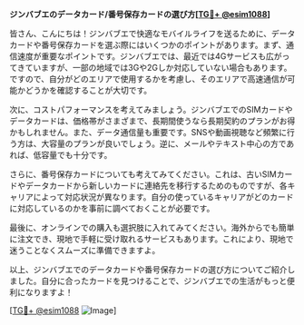 **ジンバブエのデータカード/番号保存カードの選び方[[TG💪+ @esim1088](https://t.me/s/esim1088)]**

皆さん、こんにちは！ジンバブエで快適なモバイルライフを送るために、データカードや番号保存カードを選ぶ際にはいくつかのポイントがあります。まず、通信速度が重要なポイントです。ジンバブエでは、最近では4Gサービスも広がってきていますが、一部の地域では3Gや2Gしか対応していない場合もあります。ですので、自分がどのエリアで使用するかを考慮し、そのエリアで高速通信が可能かどうかを確認することが大切です。

次に、コストパフォーマンスを考えてみましょう。ジンバブエでのSIMカードやデータカードは、価格帯がさまざまで、長期間使うなら長期契約のプランがお得かもしれません。また、データ通信量も重要です。SNSや動画視聴など頻繁に行う方は、大容量のプランが良いでしょう。逆に、メールやテキスト中心の方であれば、低容量でも十分です。

さらに、番号保存カードについても考えてみてください。これは、古いSIMカードやデータカードから新しいカードに連絡先を移行するためのものですが、各キャリアによって対応状況が異なります。自分の使っているキャリアがどのカードに対応しているのかを事前に調べておくことが必要です。

最後に、オンラインでの購入も選択肢に入れてみてください。海外からでも簡単に注文でき、現地で手軽に受け取れるサービスもあります。これにより、現地で迷うことなくスムーズに準備できますよ。

以上、ジンバブエでのデータカードや番号保存カードの選び方についてご紹介しました。自分に合ったカードを見つけることで、ジンバブエでの生活がもっと便利になりますよ！

[[TG💪+ @esim1088](https://t.me/s/esim1088) ![Image](https://i.postimg.cc/Y0z9fWf4/image.png)]